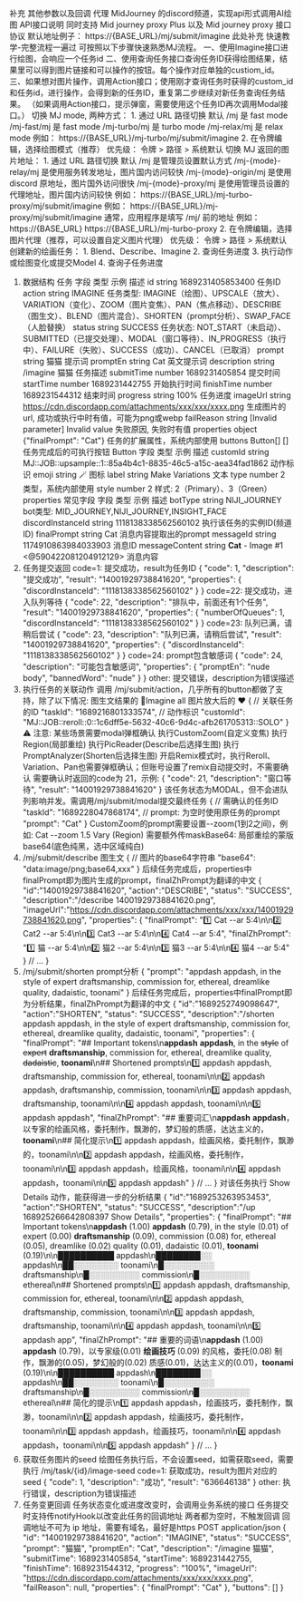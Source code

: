 补充 其他参数以及回调
代理 MidJourney 的discord频道，实现api形式调用AI绘图
API接口说明
同时支持 Mid journey proxy Plus 以及 Mid journey proxy 接口协议
默认地址例子： https://{BASE_URL}/mj/submit/imagine
此处补充
快速教学-完整流程一遍过
可按照以下步骤快速熟悉MJ流程。
一、使用Imagine接口进行绘图，会响应一个任务id
二、使用查询任务接口查询任务ID获得绘图结果，结果里可以得到图片链接和可以操作的按钮。每个操作对应单独的custiom_id。
三、如果想对图片操作，调用Action接口；使用刚才查询任务时获得的custom_id和任务id，进行操作，会得到新的任务ID，重复第二步继续对新任务查询任务结果。
（如果调用Action接口，提示弹窗，需要使用这个任务ID再次调用Modal接口。）
切换 MJ mode, 两种方式：
1.
通过 URL 路径切换
默认 /mj 是 fast mode
/mj-fast/mj 是 fast mode
/mj-turbo/mj 是 turbo mode
/mj-relax/mj 是 relax mode
例如： https://{BASE_URL}/mj-turbo/mj/submit/imagine
2.
在令牌编辑，选择绘图模式（推荐）
优先级： 令牌 > 路径 > 系统默认
切换 MJ 返回的图片地址：
1.
通过 URL 路径切换
默认 /mj 是管理员设置默认方式
/mj-{mode}-relay/mj 是使用服务转发地址，图片国内访问较快
/mj-{mode}-origin/mj 是使用discord 原地址，图片国外访问很快
/mj-{mode}-proxy/mj 是使用管理员设置的代理地址，图片国内访问较快
例如： https://{BASE_URL}/mj-turbo-proxy/mj/submit/imagine
例如： https://{BASE_URL}/mj-proxy/mj/submit/imagine
通常，应用程序是填写 /mj/ 前的地址
例如：
https://{BASE_URL}
https://{BASE_URL}/mj-turbo-proxy
2. 在令牌编辑，选择图片代理（推荐，可以设置自定义图片代理）
优先级： 令牌 > 路径 > 系统默认
创建新的绘画任务：
1.
Blend、Describe、Imagine
2.
查询任务进度
3.
执行动作或绘图变化或提交Model
4.
查询子任务进度
1. 数据结构
任务
字段	类型	示例	描述
id	string	1689231405853400	任务ID
action	string	IMAGINE	任务类型: IMAGINE（绘图）、UPSCALE（放大）、VARIATION（变化）、ZOOM（图片变焦）、PAN（焦点移动）、DESCRIBE（图生文）、BLEND（图片混合）、SHORTEN（prompt分析）、SWAP_FACE（人脸替换）
status	string	SUCCESS	任务状态: NOT_START（未启动）、SUBMITTED（已提交处理）、MODAL（窗口等待）、IN_PROGRESS（执行中）、FAILURE（失败）、SUCCESS（成功）、CANCEL（已取消）
prompt	string	猫猫	提示词
promptEn	string	Cat	英文提示词
description	string	/imagine 猫猫	任务描述
submitTime	number	1689231405854	提交时间
startTime	number	1689231442755	开始执行时间
finishTime	number	1689231544312	结束时间
progress	string	100%	任务进度
imageUrl	string	https://cdn.discordapp.com/attachments/xxx/xxx/xxxx.png	生成图片的url, 成功或执行中时有值，可能为png或webp
failReason	string	[Invalid parameter] Invalid value	失败原因, 失败时有值
properties	object	{"finalPrompt": "Cat"}	任务的扩展属性，系统内部使用
buttons	Button[]	[]	任务完成后的可执行按钮
Button
字段	类型	示例	描述
customId	string	MJ::JOB::upsample::1::85a4b4c1-8835-46c5-a15c-aea34fad1862	动作标识
emoji	string	🪄	图标
label	string	Make Variations	文本
type	number	2	类型，系统内部使用
style	number	2	样式: 2（Primary）、3（Green）
properties 常见字段
字段	类型	示例	描述
botType	string	NIJI_JOURNEY	bot类型: MID_JOURNEY,NIJI_JOURNEY,INSIGHT_FACE
discordInstanceId	string	1118138338562560102	执行该任务的实例ID(频道ID)
finalPrompt	string	Cat	消息内容提取出的prompt
messageId	string	1174910863984033903	消息ID
messageContent	string	**Cat** - Image #1 <@590422081204912129>	消息内容
2. 任务提交返回
code=1: 提交成功，result为任务ID
{
  "code": 1,
  "description": "提交成功",
  "result": "14001929738841620",
  "properties": {
      "discordInstanceId": "1118138338562560102"
  }
}
code=22: 提交成功，进入队列等待
{
    "code": 22,
    "description": "排队中，前面还有1个任务",
    "result": "14001929738841620",
    "properties": {
        "numberOfQueues": 1,
        "discordInstanceId": "1118138338562560102"
     }
}
code=23: 队列已满，请稍后尝试
{
    "code": 23,
    "description": "队列已满，请稍后尝试",
    "result": "14001929738841620",
    "properties": {
        "discordInstanceId": "1118138338562560102"
     }
}
code=24: prompt包含敏感词
{
    "code": 24,
    "description": "可能包含敏感词",
    "properties": {
        "promptEn": "nude body",
        "bannedWord": "nude"
     }
}
other: 提交错误，description为错误描述
3. 执行任务的关联动作
调用 /mj/submit/action，几乎所有的button都做了支持，除了以下情况:
图生文结果的 🎉Imagine all
图片放大后的 ❤️
{
  // 关联任务的ID
  "taskId": "1689216801333574",
  // 动作标识
  "customId": "MJ::JOB::reroll::0::1c6dff5e-5632-40c6-9d4c-afb261705313::SOLO"
}
⚠️ 注意: 某些场景需要modal弹框确认
执行CustomZoom(自定义变焦)
执行️Region(局部重绘)
执行PicReader(Describe后选择生图)
执行PromptAnalyzer(Shorten后选择生图)
开启Remix模式时，执行Reroll、Variation、Pan也需要弹框确认；但账号设置了remix自动提交时，不需要确认
需要确认时返回的code为 21，示例:
{
  "code": 21,
  "description": "窗口等待",
  "result": "14001929738841620"
}
该任务状态为MODAL，但不会进队列影响并发。需调用/mj/submit/modal提交最终任务
{
  // 需确认的任务ID
  "taskId": "1689228047868174",
  // prompt: 为空时使用原任务的prompt
  "prompt": "Cat"
}
CustomZoom的prompt需要设置--zoom(1到2之间)，例如: Cat --zoom 1.5
️Vary (Region) 需要额外传maskBase64: 局部重绘的蒙版base64(底色纯黑，选中区域纯白)
4. /mj/submit/describe 图生文
{
  // 图片的base64字符串
  "base64": "data:image/png;base64,xxx"
}
后续任务完成后，properties中finalPrompt即为图片生成的prompt，finalZhPrompt为翻译的中文
{
  "id":"14001929738841620",
  "action":"DESCRIBE",
  "status": "SUCCESS",
  "description":"/describe 14001929738841620.png",
  "imageUrl":"https://cdn.discordapp.com/attachments/xxx/xxx/14001929738841620.png",
  "properties": {
    "finalPrompt": "1️⃣ Cat --ar 5:4\n\n2️⃣ Cat2 --ar 5:4\n\n3️⃣ Cat3 --ar 5:4\n\n4️⃣ Cat4 --ar 5:4",
    "finalZhPrompt": "1️⃣ 猫 --ar 5:4\n\n2️⃣ 猫2 --ar 5:4\n\n3️⃣ 猫3 --ar 5:4\n\n4️⃣ 猫4 --ar 5:4"
  }
  // ...
}
5. /mj/submit/shorten prompt分析
{
  "prompt": "️appdash appdash, in the style of expert draftsmanship, commission for, ethereal, dreamlike quality, dadaistic, toonami"
}
后续任务完成后，properties中finalPrompt即为分析结果，finalZhPrompt为翻译的中文
{
  "id":"1689252749098647",
  "action":"SHORTEN",
  "status": "SUCCESS",
  "description":"/shorten appdash appdash, in the style of expert draftsmanship, commission for, ethereal, dreamlike quality, dadaistic, toonami",
  "properties": {
    "finalPrompt": "## Important tokens\n**appdash** **appdash**, in the ~~style~~ of ~~expert~~ **draftsmanship**, commission for, ethereal, dreamlike quality, ~~dadaistic~~, **toonami**\n## Shortened prompts\n1️⃣ appdash appdash, draftsmanship, commission for, ethereal, toonami\n\n2️⃣ appdash appdash, draftsmanship, commission, toonami\n\n3️⃣ appdash appdash, draftsmanship, toonami\n\n4️⃣ appdash appdash, toonami\n\n5️⃣ appdash appdash",
    "finalZhPrompt": "## 重要词汇\n**appdash** **appdash**，以专家的绘画风格，委托制作，飘渺的，梦幻般的质感，达达主义的，**toonami**\n## 简化提示\n1️⃣ appdash appdash，绘画风格，委托制作，飘渺的，toonami\n\n2️⃣ appdash appdash，绘画风格，委托制作，toonami\n\n3️⃣ appdash appdash，绘画风格，toonami\n\n4️⃣ appdash appdash，toonami\n\n5️⃣ appdash appdash"
  }
  // ...
}
对该任务执行 Show Details 动作，能获得进一步的分析结果
{
  "id":"1689253263953453",
  "action":"SHORTEN",
  "status": "SUCCESS",
  "description":"/up 168925266642808397 Show Details",
  "properties": {
    "finalPrompt": "## Important tokens\n**appdash** (1.00) **appdash** (0.79), in the style (0.01) of expert (0.00) **draftsmanship** (0.09), commission (0.08) for, ethereal (0.05), dreamlike (0.02) quality (0.01), dadaistic (0.01), **toonami** (0.19)\n\n██████████ appdash\n████████░░ appdash\n██░░░░░░░░ toonami\n█░░░░░░░░░ draftsmanship\n█░░░░░░░░░ commission\n█░░░░░░░░░ ethereal\n## Shortened prompts\n1️⃣ appdash appdash, draftsmanship, commission for, ethereal, toonami\n\n2️⃣ appdash appdash, draftsmanship, commission, toonami\n\n3️⃣ appdash appdash, draftsmanship, toonami\n\n4️⃣ appdash appdash, toonami\n\n5️⃣ appdash app",
    "finalZhPrompt": "## 重要的词语\n**appdash** (1.00) **appdash** (0.79)，以专家级(0.01) **绘画技巧** (0.09) 的风格，委托(0.08) 制作，飘渺的(0.05)，梦幻般的(0.02) 质感(0.01)，达达主义的(0.01)，**toonami** (0.19)\n\n██████████ appdash\n████████░░ appdash\n██░░░░░░░░ toonami\n█░░░░░░░░░ draftsmanship\n█░░░░░░░░░ commission\n█░░░░░░░░░ ethereal\n## 简化的提示\n1️⃣ appdash appdash，绘画技巧，委托制作，飘渺，toonami\n\n2️⃣ appdash appdash，绘画技巧，委托制作，toonami\n\n3️⃣ appdash appdash，绘画技巧，toonami\n\n4️⃣ appdash appdash，toonami\n\n5️⃣ appdash appdash"
  }
  // ...
}
6. 获取任务图片的seed
绘图任务执行后，不会设置seed，如需获取seed，需要执行 /mj/task/{id}/image-seed
code=1: 获取成功，result为图片对应的seed
{
  "code": 1,
  "description": "成功",
  "result": "636646138"
}
other: 执行错误，description为错误描述
7. 任务变更回调
任务状态变化或进度改变时，会调用业务系统的接口
任务提交时支持传notifyHook以改变此任务的回调地址
两者都为空时，不触发回调
回调地址不可为 ip 地址，需要有域名，最好是https
POST application/json
{
  "id": "14001929738841620",
  "action": "IMAGINE",
  "status": "SUCCESS",
  "prompt": "猫猫",
  "promptEn": "Cat",
  "description": "/imagine 猫猫",
  "submitTime": 1689231405854,
  "startTime": 1689231442755,
  "finishTime": 1689231544312,
  "progress": "100%",
  "imageUrl": "https://cdn.discordapp.com/attachments/xxx/xxx/xxxx.png",
  "failReason": null,
  "properties": {
    "finalPrompt": "Cat"
  },
  "buttons": []
}